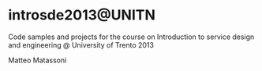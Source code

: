 introsde2013@UNITN
============

Code samples and projects for the course on Introduction to service design and engineering @ University of Trento
2013

Matteo Matassoni
